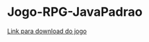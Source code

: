 # Jogo-RPG-JavaPadrao

<a href="https://drive.google.com/uc?export=download&id=14vsbDhT2rJeeiTdiQioXH3eIJW27An6f"> Link para download do jogo </a>

